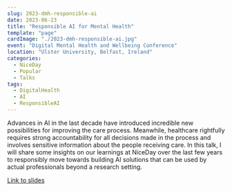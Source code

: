 ```yaml
---
slug: 2023-dmh-responsible-ai
date: 2023-06-23
title: "Responsible AI for Mental Health"
template: "page"
cardImage: "./2023-dmh-responsible-ai.jpg"
event: "Digital Mental Health and Wellbeing Conference"
location: "Ulster University, Belfast, Ireland"
categories:
  - NiceDay
  - Popular
  - Talks
tags:
  - DigitalHealth
  - AI
  - ResponsibleAI
---
```


Advances in AI in the last decade have introduced incredible new possibilities for improving the care process. Meanwhile, healthcare rightfully requires strong accountability for all decisions made in the process and involves sensitive information about the people receiving care. In this talk, I will share some insights on our learnings at NiceDay over the last few years to responsibly move towards building AI solutions that can be used by actual professionals beyond a research setting.

[Link to slides](/2023-dmh-slides.pdf)